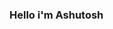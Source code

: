 

   ### Hello i'm Ashutosh
<!-- -  I’m currently working on data forensic
-  I’m currently learning cyber security
-  I’m looking to collaborate on digital forensic
-  I’m looking for help with college peers
-  Ask me about cyber security
-  How to reach me: ...
 -->
